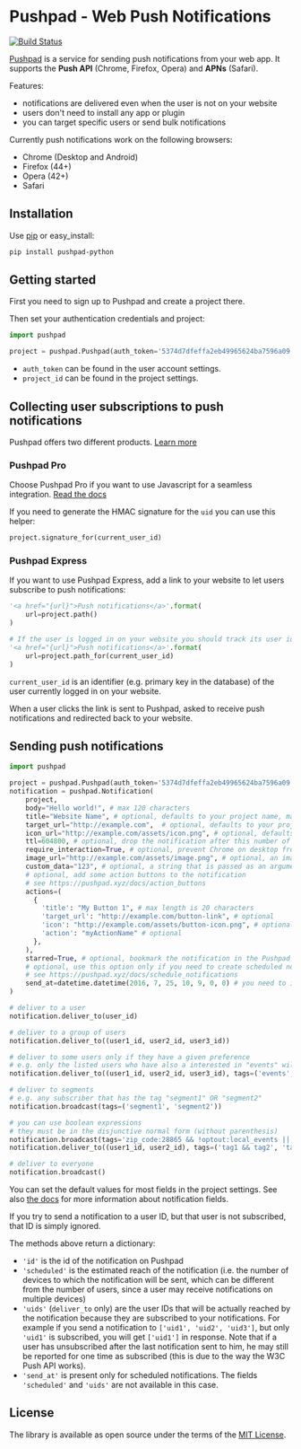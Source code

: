 # Pushpad - Web Push Notifications

[![Build Status](https://travis-ci.org/pushpad/pushpad-python.svg?branch=master)](https://travis-ci.org/pushpad/pushpad-python)
 
[Pushpad](https://pushpad.xyz) is a service for sending push notifications from your web app. It supports the **Push API** (Chrome, Firefox, Opera) and **APNs** (Safari).

Features:

- notifications are delivered even when the user is not on your website
- users don't need to install any app or plugin
- you can target specific users or send bulk notifications

Currently push notifications work on the following browsers:

- Chrome (Desktop and Android)
- Firefox (44+)
- Opera (42+)
- Safari

## Installation

Use [pip](http://pip-installer.org/) or easy_install:

```bash
pip install pushpad-python
```

## Getting started

First you need to sign up to Pushpad and create a project there.

Then set your authentication credentials and project:

```python
import pushpad

project = pushpad.Pushpad(auth_token='5374d7dfeffa2eb49965624ba7596a09', project_id=123)
```

- `auth_token` can be found in the user account settings. 
- `project_id` can be found in the project settings.

## Collecting user subscriptions to push notifications

Pushpad offers two different products. [Learn more](https://pushpad.xyz/docs)

### Pushpad Pro

Choose Pushpad Pro if you want to use Javascript for a seamless integration. [Read the docs](https://pushpad.xyz/docs/pushpad_pro_getting_started)

If you need to generate the HMAC signature for the `uid` you can use this helper:

```python
project.signature_for(current_user_id)
```

### Pushpad Express

If you want to use Pushpad Express, add a link to your website to let users subscribe to push notifications: 

```python
'<a href="{url}">Push notifications</a>'.format(
    url=project.path()
)

# If the user is logged in on your website you should track its user id to target him in the future
'<a href="{url}">Push notifications</a>'.format(
    url=project.path_for(current_user_id)
)
```

`current_user_id` is an identifier (e.g. primary key in the database) of the user currently logged in on your website.

When a user clicks the link is sent to Pushpad, asked to receive push notifications and redirected back to your website.

## Sending push notifications

```python
import pushpad

project = pushpad.Pushpad(auth_token='5374d7dfeffa2eb49965624ba7596a09', project_id=123)
notification = pushpad.Notification(
    project,
    body="Hello world!", # max 120 characters
    title="Website Name", # optional, defaults to your project name, max 30 characters
    target_url="http://example.com",  # optional, defaults to your project website
    icon_url="http://example.com/assets/icon.png", # optional, defaults to the project icon
    ttl=604800, # optional, drop the notification after this number of seconds if a device is offline
    require_interaction=True, # optional, prevent Chrome on desktop from automatically closing the notification after a few seconds
    image_url="http://example.com/assets/image.png", # optional, an image to display in the notification content
    custom_data="123", # optional, a string that is passed as an argument to action button callbacks
    # optional, add some action buttons to the notification
    # see https://pushpad.xyz/docs/action_buttons
    actions=(
      {
        'title': "My Button 1", # max length is 20 characters
        'target_url': "http://example.com/button-link", # optional
        'icon': "http://example.com/assets/button-icon.png", # optional
        'action': "myActionName" # optional
      },
    ),
    starred=True, # optional, bookmark the notification in the Pushpad dashboard (e.g. to highlight manual notifications)
    # optional, use this option only if you need to create scheduled notifications (max 5 days)
    # see https://pushpad.xyz/docs/schedule_notifications
    send_at=datetime.datetime(2016, 7, 25, 10, 9, 0, 0) # you need to import datetime and use UTC
)

# deliver to a user
notification.deliver_to(user_id)

# deliver to a group of users
notification.deliver_to((user1_id, user2_id, user3_id))

# deliver to some users only if they have a given preference
# e.g. only the listed users who have also a interested in "events" will be reached
notification.deliver_to((user1_id, user2_id, user3_id), tags=('events',))

# deliver to segments
# e.g. any subscriber that has the tag "segment1" OR "segment2"
notification.broadcast(tags=('segment1', 'segment2'))

# you can use boolean expressions 
# they must be in the disjunctive normal form (without parenthesis)
notification.broadcast(tags='zip_code:28865 && !optout:local_events || friend_of:Organizer123')
notification.deliver_to((user1_id, user2_id), tags=('tag1 && tag2', 'tag3')) # equal to 'tag1 && tag2 || tag3'

# deliver to everyone
notification.broadcast()
```

You can set the default values for most fields in the project settings. See also [the docs](https://pushpad.xyz/docs/rest_api#notifications_api_docs) for more information about notification fields.

If you try to send a notification to a user ID, but that user is not subscribed, that ID is simply ignored.

The methods above return a dictionary: 

- `'id'` is the id of the notification on Pushpad
- `'scheduled'` is the estimated reach of the notification (i.e. the number of devices to which the notification will be sent, which can be different from the number of users, since a user may receive notifications on multiple devices)
- `'uids'` (`deliver_to` only) are the user IDs that will be actually reached by the notification because they are subscribed to your notifications. For example if you send a notification to `['uid1', 'uid2', 'uid3']`, but only `'uid1'` is subscribed, you will get `['uid1']` in response. Note that if a user has unsubscribed after the last notification sent to him, he may still be reported for one time as subscribed (this is due to the way the W3C Push API works).
- `'send_at'` is present only for scheduled notifications. The fields `'scheduled'` and `'uids'` are not available in this case.

## License

The library is available as open source under the terms of the [MIT License](http://opensource.org/licenses/MIT).
